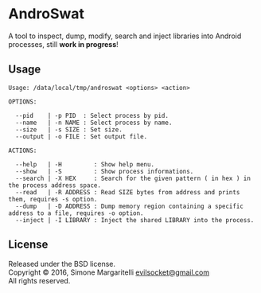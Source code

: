 AndroSwat
===

A tool to inspect, dump, modify, search and inject libraries into Android processes, still **work in progress**!

## Usage

    Usage: /data/local/tmp/androswat <options> <action>

    OPTIONS:

      --pid    | -p PID  : Select process by pid.
      --name   | -n NAME : Select process by name.
      --size   | -s SIZE : Set size.
      --output | -o FILE : Set output file.

    ACTIONS:

      --help   | -H         : Show help menu.
      --show   | -S         : Show process informations.
      --search | -X HEX     : Search for the given pattern ( in hex ) in the process address space.
      --read   | -R ADDRESS : Read SIZE bytes from address and prints them, requires -s option.
      --dump   | -D ADDRESS : Dump memory region containing a specific address to a file, requires -o option.
      --inject | -I LIBRARY : Inject the shared LIBRARY into the process.

## License

Released under the BSD license.  
Copyright &copy; 2016, Simone Margaritelli <evilsocket@gmail.com>  
All rights reserved.
